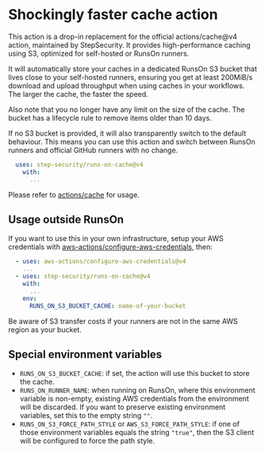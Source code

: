 # Shockingly faster cache action

This action is a drop-in replacement for the official actions/cache@v4 action, maintained by StepSecurity. It provides high-performance caching using S3, optimized for self-hosted or RunsOn runners.

It will automatically store your caches in a dedicated RunsOn S3 bucket that lives close to your self-hosted runners, ensuring you get at least 200MiB/s download and upload throughput when using caches in your workflows. The larger the cache, the faster the speed.

Also note that you no longer have any limit on the size of the cache. The bucket has a lifecycle rule to remove items older than 10 days.

If no S3 bucket is provided, it will also transparently switch to the default behaviour. This means you can use this action and switch between RunsOn runners and official GitHub runners with no change.

```yaml
  uses: step-security/runs-on-cache@v4
    with:
      ...
```

Please refer to [actions/cache](https://github.com/actions/cache) for usage.

## Usage outside RunsOn

If you want to use this in your own infrastructure, setup your AWS credentials with [aws-actions/configure-aws-credentials](https://github.com/aws-actions/configure-aws-credentials), then:

```yaml
  - uses: aws-actions/configure-aws-credentials@v4
    ...
  - uses: step-security/runs-on-cache@v4
    with:
      ...
    env:
      RUNS_ON_S3_BUCKET_CACHE: name-of-your-bucket
```

Be aware of S3 transfer costs if your runners are not in the same AWS region as your bucket.

## Special environment variables

* `RUNS_ON_S3_BUCKET_CACHE`: if set, the action will use this bucket to store the cache.
* `RUNS_ON_RUNNER_NAME`: when running on RunsOn, where this environment variable is non-empty, existing AWS credentials from the environment will be discarded. If you want to preserve existing environment variables, set this to the empty string `""`.
* `RUNS_ON_S3_FORCE_PATH_STYLE` or `AWS_S3_FORCE_PATH_STYLE`: if one of those environment variables equals the string `"true"`, then the S3 client will be configured to force the path style.

